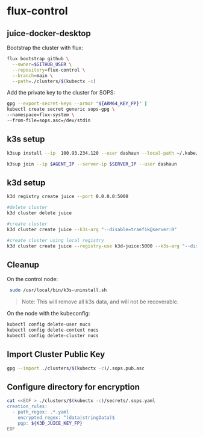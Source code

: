 # flux-control

## juice-docker-desktop

Bootstrap the cluster with flux:
```bash
flux bootstrap github \
  --owner=$GITHUB_USER \
  --repository=flux-control \
  --branch=main \
  --path=./clusters/$(kubectx -c)
```

Add the private key to the cluster for SOPS:
```bash
gpg --export-secret-keys --armor "${ARM64_KEY_FP}" |
kubectl create secret generic sops-gpg \
--namespace=flux-system \
--from-file=sops.asc=/dev/stdin
```

## k3s setup

```bash
k3sup install --ip  100.93.234.120 --user dashaun --local-path ~/.kube/config --merge --k3s-extra-args '--disable traefik' --context arm64

k3sup join --ip $AGENT_IP --server-ip $SERVER_IP --user dashaun
```

## k3d setup

```bash
k3d registry create juice --port 0.0.0.0:5000
```

```bash
#delete cluster
k3d cluster delete juice

#create cluster
k3d cluster create juice --k3s-arg "--disable=traefik@server:0"

#create cluster using local registry
k3d cluster create juice --registry-use k3d-juice:5000 --k3s-arg "--disable=traefik@server:0"
```

## Cleanup

On the control node:
```bash
 sudo /usr/local/bin/k3s-uninstall.sh
```
> Note: This will remove all k3s data, and will not be recoverable.

On the node with the kubeconfig:
```bash
kubectl config delete-user nucs
kubectl config delete-context nucs
kubectl config delete-cluster nucs
```
## Import Cluster Public Key

```bash
gpg --import ./clusters/$(kubectx -c)/.sops.pub.asc
```

## Configure directory for encryption

```bash
cat <<EOF > ./clusters/$(kubectx -c)/secrets/.sops.yaml
creation_rules:
  - path_regex: .*.yaml
    encrypted_regex: ^(data|stringData)$
    pgp: ${K3D_JUICE_KEY_FP}
EOF
```
